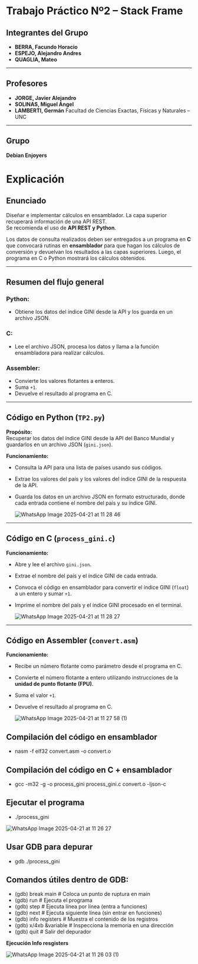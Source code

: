 # Trabajo Práctico Nº2 – Stack Frame


## Integrantes del Grupo

- **BERRA, Facundo Horacio**  
- **ESPEJO, Alejandro Andres** 
- **QUAGLIA, Mateo** 

---

##  Profesores

- **JORGE, Javier Alejandro**   
- **SOLINAS, Miguel Ángel** 
- **LAMBERTI, Germán** 
Facultad de Ciencias Exactas, Físicas y Naturales – UNC

---

##  Grupo

**Debian Enjoyers**   

# Explicación

## Enunciado

Diseñar e implementar cálculos en ensamblador. La capa superior recuperará información de una API REST.  
Se recomienda el uso de **API REST y Python**.  

Los datos de consulta realizados deben ser entregados a un programa en **C** que convocará rutinas en **ensamblador** para que hagan los cálculos de conversión y devuelvan los resultados a las capas superiores. Luego, el programa en C o Python mostrará los cálculos obtenidos.

---

## Resumen del flujo general

### Python:
- Obtiene los datos del índice GINI desde la API y los guarda en un archivo JSON.

### C:
- Lee el archivo JSON, procesa los datos y llama a la función ensambladora para realizar cálculos.

### Assembler:
- Convierte los valores flotantes a enteros.
- Suma `+1`.
- Devuelve el resultado al programa en C.

---

## Código en Python (`TP2.py`)

**Propósito:**  
Recuperar los datos del índice GINI desde la API del Banco Mundial y guardarlos en un archivo JSON (`gini.json`).

**Funcionamiento:**
- Consulta la API para una lista de países usando sus códigos.
- Extrae los valores del país y los valores del índice GINI de la respuesta de la API.
- Guarda los datos en un archivo JSON en formato estructurado, donde cada entrada contiene el nombre del país y su índice GINI.


  ![WhatsApp Image 2025-04-21 at 11 28 46](https://github.com/user-attachments/assets/b1b3dc9f-faf6-4968-a366-e2aa605dc032)

---

## Código en C (`process_gini.c`)

**Funcionamiento:**
- Abre y lee el archivo `gini.json`.
- Extrae el nombre del país y el índice GINI de cada entrada.
- Convoca el código en ensamblador para convertir el índice GINI (`float`) a un entero y sumar `+1`.
- Imprime el nombre del país y el índice GINI procesado en el terminal.


  ![WhatsApp Image 2025-04-21 at 11 28 27](https://github.com/user-attachments/assets/983be0e7-588f-4786-b3b0-2b16f15f7605)

---

## Código en Assembler (`convert.asm`)

**Funcionamiento:**
- Recibe un número flotante como parámetro desde el programa en C.
- Convierte el número flotante a entero utilizando instrucciones de la **unidad de punto flotante (FPU)**.
- Suma el valor `+1`.
- Devuelve el resultado al programa en C.


  ![WhatsApp Image 2025-04-21 at 11 27 58 (1)](https://github.com/user-attachments/assets/f4598e02-09e7-436f-9e8e-5b3f182f4dbd)


## Compilación del código en ensamblador
- nasm -f elf32 convert.asm -o convert.o

## Compilación del código en C + ensamblador
- gcc -m32 -g -o process_gini process_gini.c convert.o -ljson-c

## Ejecutar el programa
- ./process_gini

![WhatsApp Image 2025-04-21 at 11 26 27](https://github.com/user-attachments/assets/a8075d3b-2277-404b-ab52-a17561f39115)

## Usar GDB para depurar
- gdb ./process_gini
  
## Comandos útiles dentro de GDB:
- (gdb) break main           # Coloca un punto de ruptura en main
- (gdb) run                  # Ejecuta el programa
- (gdb) step                 # Ejecuta línea por línea (entra a funciones)
- (gdb) next                 # Ejecuta siguiente línea (sin entrar en funciones)
- (gdb) info registers       # Muestra el contenido de los registros
- (gdb) x/4xb &variable      # Inspecciona la memoria en una dirección
- (gdb) quit                 # Salir del depurador

**Ejecución Info resgisters**

![WhatsApp Image 2025-04-21 at 11 26 03 (1)](https://github.com/user-attachments/assets/2e37298b-e382-4824-9ba7-7e19018f9eba)

